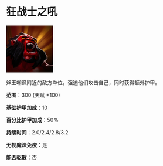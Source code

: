 # 狂战士之吼

![](game/resource/flash3/images/spellicons/mjz_axe_berserkers_call.png)

斧王嘲讽附近的敌方单位，强迫他们攻击自己，同时获得额外护甲。



**范围**：300 (天赋 +100)

**基础护甲加成**：10

**百分比护甲加成**：50%

**持续时间**：2.0/2.4/2.8/3.2

**无视魔法免疫**：是

**能否驱散**：否

